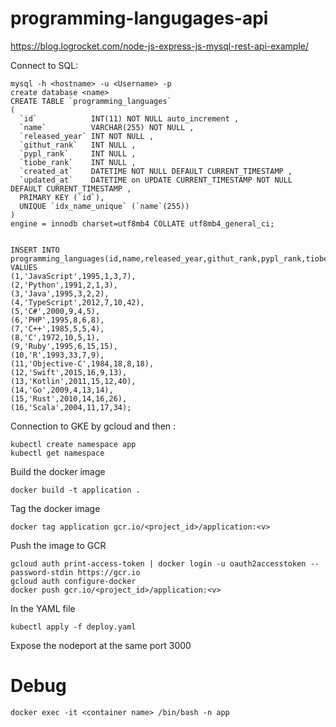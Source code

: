 # programming-langugages-api
https://blog.logrocket.com/node-js-express-js-mysql-rest-api-example/

Connect to SQL:

```
mysql -h <hostname> -u <Username> -p
create database <name>
CREATE TABLE `programming_languages`
(
  `id`            INT(11) NOT NULL auto_increment ,
  `name`          VARCHAR(255) NOT NULL ,
  `released_year` INT NOT NULL ,
  `githut_rank`   INT NULL ,
  `pypl_rank`     INT NULL ,
  `tiobe_rank`    INT NULL ,
  `created_at`    DATETIME NOT NULL DEFAULT CURRENT_TIMESTAMP ,
  `updated_at`    DATETIME on UPDATE CURRENT_TIMESTAMP NOT NULL DEFAULT CURRENT_TIMESTAMP ,
  PRIMARY KEY (`id`),
  UNIQUE `idx_name_unique` (`name`(255))
)
engine = innodb charset=utf8mb4 COLLATE utf8mb4_general_ci;


INSERT INTO programming_languages(id,name,released_year,githut_rank,pypl_rank,tiobe_rank) 
VALUES 
(1,'JavaScript',1995,1,3,7),
(2,'Python',1991,2,1,3),
(3,'Java',1995,3,2,2),
(4,'TypeScript',2012,7,10,42),
(5,'C#',2000,9,4,5),
(6,'PHP',1995,8,6,8),
(7,'C++',1985,5,5,4),
(8,'C',1972,10,5,1),
(9,'Ruby',1995,6,15,15),
(10,'R',1993,33,7,9),
(11,'Objective-C',1984,18,8,18),
(12,'Swift',2015,16,9,13),
(13,'Kotlin',2011,15,12,40),
(14,'Go',2009,4,13,14),
(15,'Rust',2010,14,16,26),
(16,'Scala',2004,11,17,34);

```

Connection to GKE by gcloud and then :

```
kubectl create namespace app
kubectl get namespace 
```

Build the docker image
```
docker build -t application .
```

Tag the docker image
```
docker tag application gcr.io/<project_id>/application:<v>
```

Push the image to GCR
```
gcloud auth print-access-token | docker login -u oauth2accesstoken --password-stdin https://gcr.io
gcloud auth configure-docker
docker push gcr.io/<project_id>/application:<v>
```

In the YAML file 
```
kubectl apply -f deploy.yaml
```
Expose the nodeport at the same port 3000
# Debug 
```
docker exec -it <container name> /bin/bash -n app
```
